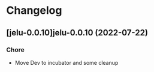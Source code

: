 # Changelog



## [jelu-0.0.10]jelu-0.0.10 (2022-07-22)

### Chore

- Move Dev to incubator and some cleanup
  
  